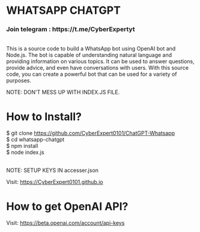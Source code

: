 # WHATSAPP CHATGPT
<h3><b>Join telegram</b> : https://t.me/CyberExpertyt <br></h3>
<br>
This is a source code to build a WhatsApp bot using OpenAI bot and Node.js. The bot is capable of understanding natural language and providing information on various topics. It can be used to answer questions, provide advice, and even have conversations with users. With this source code, you can create a powerful bot that can be used for a variety of purposes. <br>

NOTE: DON'T MESS UP WITH INDEX.JS FILE. <br>

# How to Install? 
$ git clone https://github.com/CyberExpert0101/ChatGPT-Whatsapp <br>
$ cd whatsapp-chatgpt <br>
$ npm install <br>
$ node index.js <br>

<br> NOTE: SETUP KEYS IN accesser.json


Visit: https://CyberExpert0101.github.io <br>

# How to get OpenAI API?
Visit: https://beta.openai.com/account/api-keys
